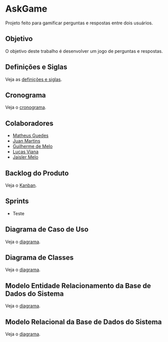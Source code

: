 # AskGame

Projeto feito para gamificar perguntas e respostas entre dois usuários.

## Objetivo

O objetivo deste trabalho é desenvolver um jogo de perguntas e respostas.

## Definições e Siglas

Veja as [definições e siglas](https://github.com/com-PCS-MS/Documentacao/blob/main/Defini%C3%A7%C3%B5es%20e%20Siglas.pdf).

## Cronograma

Veja o [cronograma](https://raw.githubusercontent.com/com-PCS-MS/Documentacao/main/AskGame.png).

## Colaboradores

* [Matheus Guedes](https://www.linkedin.com/in/matheus-cog/)
* [Juan Martins](https://www.linkedin.com/in/juan-martins-88243b212/)
* [Guilherme de Melo](https://www.linkedin.com/in/guilherme-de-melo-dutra-a61a31215/)
* [Lucas Viana](https://www.linkedin.com/in/lucas-viana-6b13b1178/)
* [Jaisler Melo](https://www.linkedin.com/in/jaisler-melo-7b30a9227/)

## Backlog do Produto

Veja o [Kanban](https://github.com/orgs/com-PCS-MS/projects/1).

## Sprints

* Teste

## Diagrama de Caso de Uso

Veja o [diagrama](https://raw.githubusercontent.com/com-PCS-MS/Documentacao/main/Diagrama_de_Caso_de_Uso.png).

## Diagrama de Classes

Veja o [diagrama](https://raw.githubusercontent.com/com-PCS-MS/Documentacao/main/Diagrama%20de%20Classe.png).

## Modelo Entidade Relacionamento da Base de Dados do Sistema

Veja o [diagrama](https://raw.githubusercontent.com/com-PCS-MS/Documentacao/main/Diagrama_Entidade_e_relacionamento.PNG).

## Modelo Relacional da Base de Dados do Sistema

Veja o [diagrama](https://raw.githubusercontent.com/com-PCS-MS/Documentacao/main/Digrama_Relacional.PNG).
